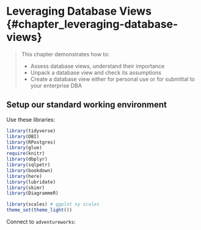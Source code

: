 # Leveraging Database Views {#chapter_leveraging-database-views}

> This chapter demonstrates how to:
>
>   * Assess database views, understand their importance
>   * Unpack a database view and check its assumptions
>   * Create a database view either for personal use or for submittal to your enterprise DBA


## Setup our standard working environment



Use these libraries:

```r
library(tidyverse)
library(DBI)
library(RPostgres)
library(glue)
require(knitr)
library(dbplyr)
library(sqlpetr)
library(bookdown)
library(here)
library(lubridate)
library(skimr)
library(DiagrammeR)

library(scales) # ggplot xy scales
theme_set(theme_light())
```

Connect to `adventureworks`:
























